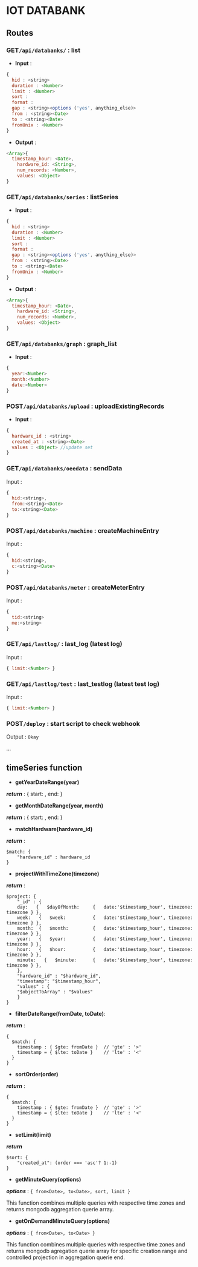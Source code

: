 # IOT DATABANK

## Routes

### GET`/api/databanks/` : list

- **Input** :
```js
{
  hid : <string>
  duration : <Number>
  limit : <Number>
  sort : 
  format :
  gap : <string><options ('yes', anything_else)>
  from : <string><Date>
  to : <string><Date>
  fromUnix : <Number>
}
```

- **Output** :

```js
<Array>{
  timestamp_hour: <Date>,
	hardware_id: <String>,
	num_records: <Number>,
	values: <Object>
}
```

### GET`/api/databanks/series` : listSeries

- **Input** :

```js
{
  hid : <string>
  duration : <Number>
  limit : <Number>
  sort : 
  format :
  gap : <string><options ('yes', anything_else)>
  from : <string><Date>
  to : <string><Date>
  fromUnix : <Number>
}
```

- **Output** :

```js
<Array>{
  timestamp_hour: <Date>,
	hardware_id: <String>,
	num_records: <Number>,
	values: <Object>
}
```

### GET`/api/databanks/graph` : graph_list

- **Input** :

```js
{
  year:<Number>
  month:<Number>
  date:<Number>
}
```

### POST`/api/databanks/upload` : uploadExistingRecords

- **Input** :

```js
{
  hardware_id : <string>
  created_at : <string><Date>
  values : <Object> //update set
}
```

### GET`/api/databanks/oeedata` : sendData

Input :

```js
{
  hid:<string>,
  from:<string><Date>
  to:<string><Date>
}
```

### POST`/api/databanks/machine` : createMachineEntry

Input :

```js
{
  hid:<string>,
  c:<string><Date>
}
```

### POST`/api/databanks/meter` : createMeterEntry

Input :

```js
{
  tid:<string>
  me:<string>
}
```

### GET`/api/lastlog/` : last_log (latest log)

Input :
```js
{ limit:<Number> }
```

### GET`/api/lastlog/test` : last_testlog (latest test log)

Input :

```js
{ limit:<Number> }
```

### POST`/deploy` : start script to check webhook
Output : `Okay`

...

## timeSeries function

- **getYearDateRange(year)**

***return*** : { start: <Date><year start>, end: <Date><year end> }

- **getMonthDateRange(year, month)**

***return*** : { start: <Date><month start>, end: <Date><month end> }

- **matchHardware(hardware_id)**

***return*** :

```
$match: {
    "hardware_id" : hardware_id
}
```

- **projectWithTimeZone(timezone)**

***return*** :

```
$project: {
    "_id" : {
	day:   {   $dayOfMonth:     {   date:'$timestamp_hour', timezone: timezone } },
	week:   {   $week:     		{   date:'$timestamp_hour', timezone: timezone } },
	month:  {   $month:         {   date:'$timestamp_hour', timezone: timezone } },
	year:   {   $year:          {   date:'$timestamp_hour', timezone: timezone } },
	hour:   {   $hour:          {   date:'$timestamp_hour', timezone: timezone } },
	minute:   {   $minute:      {   date:'$timestamp_hour', timezone: timezone } }, 
    },
    "hardware_id" : "$hardware_id",
    "timestamp": "$timestamp_hour",
    "values" : {
	"$objectToArray" : "$values"
    }
}
```

- **filterDateRange(fromDate, toDate)**:

***return*** :

```
{ 
  $match: {
  	timestamp : { $gte: fromDate }  // 'gte' : '>'
	timestamp = { $lte: toDate }    // 'lte' : '<'
  }
}
```

- **sortOrder(order)**

***return*** :

```
{ 
  $match: {
  	timestamp : { $gte: fromDate }  // 'gte' : '>'
	timestamp = { $lte: toDate }    // 'lte' : '<'
  }
}
```

- **setLimit(limit)**

***return***

```
$sort: {
    "created_at": (order === 'asc'? 1:-1)
}
```

- **getMinuteQuery(options)**

***options*** : `{ from<Date>, to<Date>, sort, limit }`

This function combines multiple queries with respective time zones and returns mongodb aggregation querie array.

- **getOnDemandMinuteQuery(options)**

***options*** : `{ from<Date>, to<Date> }`

This function combines multiple queries with respective time zones and returns mongodb agregation querie array for specific creation range and controlled projection in aggregation querie end.
